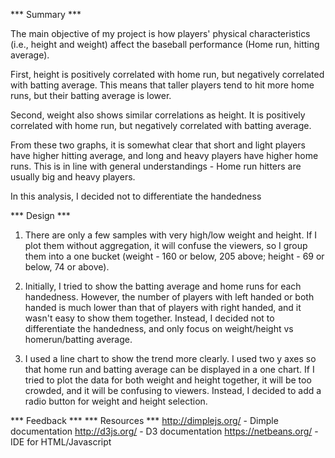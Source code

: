 *** Summary ***

The main objective of my project is how players' physical characteristics (i.e., 
height and weight) affect the baseball performance (Home run, hitting average).

First, height is positively correlated with home run, but negatively correlated 
with batting average. This means that taller players tend to hit more home runs,
but their batting average is lower. 

Second, weight also shows similar correlations as height. It is positively 
correlated with home run, but negatively correlated with batting average.

From these two graphs, it is somewhat clear that short and light players have
higher hitting average, and long and heavy players have higher home runs. This 
is in line with general understandings - Home run hitters are usually big and 
heavy players. 

In this analysis, I decided not to differentiate the handedness

*** Design ***
1. There are only a few samples with very high/low weight and height. If I plot
them without aggregation, it will confuse the viewers, so I group them into a 
one bucket (weight - 160 or below, 205 above; height - 69 or below, 74 or above).

2. Initially, I tried to show the batting average and home runs for each handedness.
However, the number of players with left handed or both handed is much lower than
that of players with right handed, and it wasn't easy to show them together. Instead,
I decided not to differentiate the handedness, and only focus on weight/height 
vs homerun/batting average. 

3. I used a line chart to show the trend more clearly. I used two y axes so that 
home run and batting average can be displayed in a one chart. If I tried to plot
the data for both weight and height together, it will be too crowded, and it will
be confusing to viewers. Instead, I decided to add a radio button for weight and 
height selection.


*** Feedback ***
*** Resources ***
http://dimplejs.org/ - Dimple documentation
http://d3js.org/ - D3 documentation
https://netbeans.org/ - IDE for HTML/Javascript